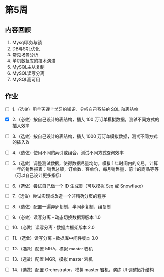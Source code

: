 # 第5周

## 内容回顾
1. Mysql事务与锁
2. DB与SQL优化
3. 常见场景分析
4. 单机数据库的技术演进
5. MySQL主从复制
6. MySQL读写分离
7. MySQL高可用

## 作业
- [ ] 1.（选做）用今天课上学习的知识，分析自己系统的 SQL 和表结构
- [x] 2.（必做）按自己设计的表结构，插入 100 万订单模拟数据，测试不同方式的插入效率
- [ ] 3.（选做）按自己设计的表结构，插入 1000 万订单模拟数据，测试不同方式的插入效
- [ ] 4.（选做）使用不同的索引或组合，测试不同方式查询效率
- [ ] 5.（选做）调整测试数据，使得数据尽量均匀，模拟 1 年时间内的交易，计算一年的销售报表：销售总额，订单数，客单价，每月销售量，前十的商品等等（可以自己设计更多指标）
- [ ] 6.（选做）尝试自己做一个 ID 生成器（可以模拟 Seq 或 Snowflake）
- [ ] 7.（选做）尝试实现或改造一个非精确分页的程序
- [ ] 8.（选做）配置一遍异步复制，半同步复制、组复制
- [ ] 9.（必做）读写分离 - 动态切换数据源版本 1.0
- [ ] 10.（必做）读写分离 - 数据库框架版本 2.0
- [ ] 11.（选做）读写分离 - 数据库中间件版本 3.0
- [ ] 12.（选做）配置 MHA，模拟 master 宕机
- [ ] 13.（选做）配置 MGR，模拟 master 宕机
- [ ] 14.（选做）配置 Orchestrator，模拟 master 宕机，演练 UI 调整拓扑结构

